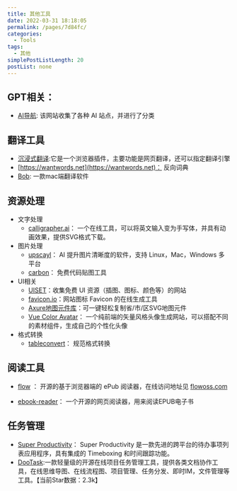 ```yaml
---
title: 其他工具
date: 2022-03-31 18:18:05
permalink: /pages/7d84fc/
categories:
  - Tools
tags:
  - 其他
simplePostListLength: 20
postList: none
---
```


## GPT相关：
- [AI导航](https://ai.dreamthere.cn/): 该网站收集了各种 AI 站点，并进行了分类



## 翻译工具
- [沉浸式翻译](https://immersivetranslate.com/):它是一个浏览器插件，主要功能是网页翻译，还可以指定翻译引擎
- [https://wantwords.net](https://wantwords.net)： 反向词典
- [Bob](https://github.com/ripperhe/Bob): 一款mac端翻译软件



## 资源处理

- 文字处理
   - [calligrapher.ai](https://www.calligrapher.ai/)： 一个在线工具，可以将英文输入变为手写体，并具有动画效果，提供SVG格式下载。
- 图片处理
   - [upscayl](https://github.com/upscayl/upscayl)： AI 提升图片清晰度的软件，支持 Linux，Mac，Windows 多平台
   - [carbon](https://carbon.now.sh/)： 免费代码贴图工具
- UI相关
   - [UISET](https://uiset.com/)：收集免费 UI 资源（插图、图标、颜色等）的网站
   - [favicon.io](https://favicon.io/)：网站图标 Favicon 的在线生成工具
   - [Axure地图元件库](https://axhub.im/maps/)：可一键轻松复制省/市/区SVG地图元件
   - [Vue Color Avatar](https://vue-color-avatar.vercel.app/)： 一个纯前端的矢量风格头像生成网站，可以搭配不同的素材组件，生成自己的个性化头像
- 格式转换
   - [tableconvert](https://tableconvert.com/)： 规范格式转换 



## 阅读工具

- [flow](https://github.com/pacexy/flow)  ： 开源的基于浏览器端的 ePub 阅读器，在线访问地址见 [flowoss.com](https://www.flowoss.com/zh-CN)

- [ebook-reader](https://github.com/ttu-ttu/ebook-reader)： 一个开源的网页阅读器，用来阅读EPUB电子书

  

## 任务管理

- [Super Productivity](https://github.com/johannesjo/super-productivity)： Super Productivity 是一款先进的跨平台的待办事项列表应用程序，具有集成的 Timeboxing 和时间跟踪功能。
- [DooTask](https://github.com/kuaifan/dootask):一款轻量级的开源在线项目任务管理工具，提供各类文档协作工具，在线思维导图、在线流程图、项目管理、任务分发、即时IM，文件管理等工具。【当前Star数据：2.3k】

